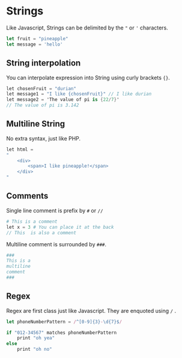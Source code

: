 # Strings
Like Javascript, Strings can be delimited by the `"` or `'` characters.
```ts
let fruit = "pineapple"
let message = 'hello'
```

## String interpolation
You can interpolate expression into String using curly brackets `{}`.
```cs
let chosenFruit = "durian"
let message1 = "I like {chosenFruit}" // I like durian 
let message2 = 'The value of pi is {22/7}' 
// The value of pi is 3.142
```

## Multiline String
No extra syntax, just like PHP.
```php
let html = 
"
    <div>
        <span>I like pineapple!</span>
    </div>
"
```

## Comments
Single line comment is prefix by `#` or `//`
```php
# This is a comment
let x = 3 # You can place it at the back
// This  is also a comment
```

Multiline comment is surrounded by `###`.
```coffee
###
This is a 
multiline 
comment
###
```

## Regex
Regex are first class just like Javascript. They are enquoted using `/` .
```js
let phoneNumberPattern = /^[0-9]{3}-\d{7}$/

if "012-34567" matches phoneNumberPattern
    print "oh yea"
else
    print "oh no"
```
